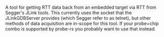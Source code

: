 A tool for getting RTT data back from an embedded target via RTT from Segger's JLink tools.
This currently uses the socket that the JLinkGDBServer provides (which Segger refer to as telnet), but other methods of data acquisition are in-scope for this tool.
If your probe+chip combo is supported by probe-rs you probably want to use that instead.